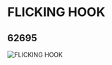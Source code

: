 # FLICKING HOOK
## 62695
![FLICKING HOOK](https://lc-www-live-s.legocdn.com/media/bricks/5/2/4527066.jpg)
